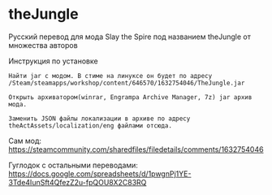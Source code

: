 # theJungle
Русский перевод для мода Slay the Spire под названием theJungle от множества авторов


Инструкция по установке

    Найти jar с модом. В стиме на линуксе он будет по адресу /Steam/steamapps/workshop/content/646570/1632754046/TheJungle.jar

    Открыть архиватором(winrar, Engrampa Archive Manager, 7z) jar архив мода. 

    Заменить JSON файлы локализации в архиве по адресу theActAssets/localization/eng файлами отсюда.



Сам мод: https://steamcommunity.com/sharedfiles/filedetails/comments/1632754046

Гуглодок с остальными переводами: https://docs.google.com/spreadsheets/d/1pwgnPj1YE-3Tde4IunSft4QfezZ2u-fpQOU8X2C83RQ   
   
  
